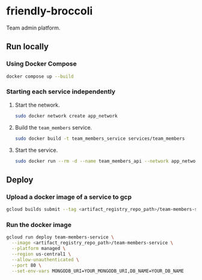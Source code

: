 # friendly-broccoli

Team admin platform.

## Run locally

### Using Docker Compose

```bash
docker compose up --build
```

### Starting each service independently

1. Start the network.

    ```bash
    sudo docker network create app_network
    ```

2. Build the `team_members` service.

    ```bash
    sudo docker build -t team_members_service services/team_members
    ```

3. Start the service.

    ```bash
    sudo docker run --rm -d --name team_members_api --network app_network -p 8000:80 team_members_service
    ```

## Deploy

### Upload a docker image of a service to gcp

```bash
gcloud builds submit --tag <artifact_registry_repo_path>/team-members-service
```

### Run the docker image

```bash
gcloud run deploy team-members-service \
  --image <artifact_registry_repo_path>/team-members-service \
  --platform managed \
  --region us-central1 \
  --allow-unauthenticated \
  --port 80 \
  --set-env-vars MONGODB_URI=YOUR_MONGODB_URI,DB_NAME=YOUR_DB_NAME
```
